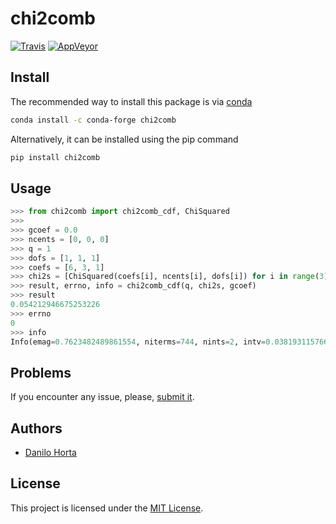 # chi2comb

[![Travis](https://img.shields.io/travis/limix/chi2comb-py.svg?style=flat-square&label=linux%20%2F%20macos%20build)](https://travis-ci.org/limix/chi2comb-py) [![AppVeyor](https://img.shields.io/appveyor/ci/Horta/chi2comb-py.svg?style=flat-square&label=windows%20build)](https://ci.appveyor.com/project/Horta/chi2comb-py)

## Install

The recommended way to install this package is via [conda](https://conda.io/docs/)

```bash
conda install -c conda-forge chi2comb
```

Alternatively, it can be installed using the pip command

```bash
pip install chi2comb
```

## Usage

```python
>>> from chi2comb import chi2comb_cdf, ChiSquared
>>>
>>> gcoef = 0.0
>>> ncents = [0, 0, 0]
>>> q = 1
>>> dofs = [1, 1, 1]
>>> coefs = [6, 3, 1]
>>> chi2s = [ChiSquared(coefs[i], ncents[i], dofs[i]) for i in range(3)]
>>> result, errno, info = chi2comb_cdf(q, chi2s, gcoef)
>>> result
0.054212946675253226
>>> errno
0
>>> info
Info(emag=0.7623482489861554, niterms=744, nints=2, intv=0.03819311576613404, truc=53.37968999861114, sd=0.0, ncycles=51)
```

## Problems

If you encounter any issue, please, [submit it](https://github.com/limix/chi2comb-py/issues/new).

## Authors

* [Danilo Horta](https://github.com/horta)

## License

This project is licensed under the [MIT License](https://raw.githubusercontent.com/limix/chi2comb-py/master/LICENSE.md).
